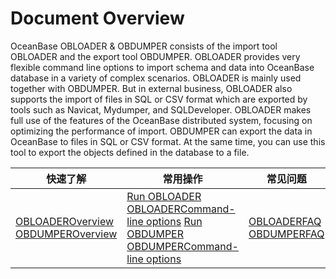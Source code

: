 Document Overview 
======================================

OceanBase OBLOADER \& OBDUMPER consists of the import tool OBLOADER and the export tool OBDUMPER. OBLOADER provides very flexible command line options to import schema and data into OceanBase database in a variety of complex scenarios. OBLOADER is mainly used together with OBDUMPER. But in external business, OBLOADER also supports the import of files in SQL or CSV format which are exported by tools such as Navicat, Mydumper, and SQLDeveloper. OBLOADER makes full use of the features of the OceanBase distributed system, focusing on optimizing the performance of import. OBDUMPER can export the data in OceanBase to files in SQL or CSV format. At the same time, you can use this tool to export the objects defined in the database to a file.


|                                                                                                                                             快速了解                                                                                                                                             |                                                                                                                                                                                                             常用操作                                                                                                                                                                                                              |                                                                                                                                        常见问题                                                                                                                                        |
|----------------------------------------------------------------------------------------------------------------------------------------------------------------------------------------------------------------------------------------------------------------------------------------------|-------------------------------------------------------------------------------------------------------------------------------------------------------------------------------------------------------------------------------------------------------------------------------------------------------------------------------------------------------------------------------------------------------------------------------|------------------------------------------------------------------------------------------------------------------------------------------------------------------------------------------------------------------------------------------------------------------------------------|
| [OBLOADER](/zh-CN/3.OBLOADER/1.obloader-product-introduction.md)[Ov](/zh-CN/3.OBLOADER/1.obloader-product-introduction.md)[erview](/zh-CN/3.OBLOADER/1.obloader-product-introduction.md) [OBDUMPER](/zh-CN/4.OBDUMPER/1.obdumper-product-introduction.md)[Overview](/zh-CN/4.OBDUMPER/1.obdumper-product-introduction.md) | [Run OBLOADER](/zh-CN/3.OBLOADER/2.obloader-user-guide/2.run-obloader.md) [OBLOADER](/zh-CN/3.OBLOADER/2.obloader-user-guide/3.obloader-command-line-options.md)[Command-line options](/zh-CN/3.OBLOADER/2.obloader-user-guide/3.obloader-command-line-options.md) [Run OBDUMPER](/zh-CN/4.OBDUMPER/2.obdumper-user-guide/2.run-obdumper.md) [OBDUMPER](/zh-CN/4.OBDUMPER/2.obdumper-user-guide/3.obdumper-command-line-options.md)[Command-line options](/zh-CN/4.OBDUMPER/2.obdumper-user-guide/3.obdumper-command-line-options.md) | [OBLOADER](/zh-CN/3.OBLOADER/3.obloader-faq.md)[FAQ](/zh-CN/3.OBLOADER/3.obloader-faq.md) [OBDUMPER](/zh-CN/4.OBDUMPER/3.obdumper-faq.md)[F](/zh-CN/4.OBDUMPER/3.obdumper-faq.md)[AQ](/zh-CN/4.OBDUMPER/3.obdumper-faq.md) |


